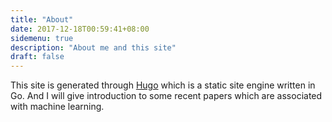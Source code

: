 ```yaml
---
title: "About"
date: 2017-12-18T00:59:41+08:00
sidemenu: true
description: "About me and this site"
draft: false
---
```


This site is generated through [Hugo](http://gohugo.io/) which is a static site
engine written in Go. And I will give introduction to some recent papers which 
are associated with machine learning.


